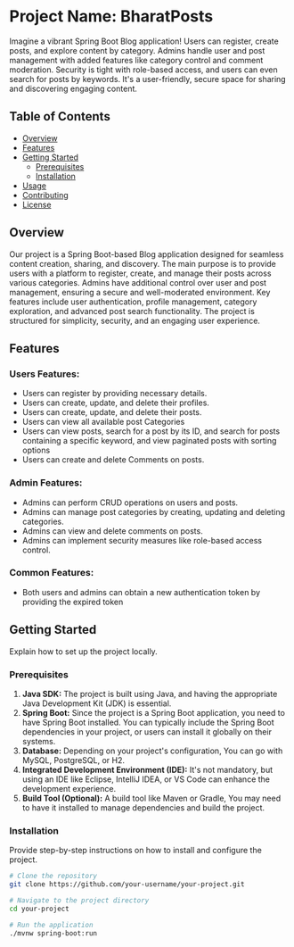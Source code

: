 # Project Name: BharatPosts

Imagine a vibrant Spring Boot Blog application! Users can register, create posts, and explore content by category. Admins handle user and post management with added features like category control and comment moderation. Security is tight with role-based access, and users can even search for posts by keywords. It's a user-friendly, secure space for sharing and discovering engaging content.

## Table of Contents

- [Overview](#overview)
- [Features](#features)
- [Getting Started](#getting-started)
  - [Prerequisites](#prerequisites)
  - [Installation](#installation)
- [Usage](#usage)
- [Contributing](#contributing)
- [License](#license)

## Overview

Our project is a Spring Boot-based Blog application designed for seamless content creation, sharing, and discovery. 
The main purpose is to provide users with a platform to register, create, and manage their posts across various categories. 
Admins have additional control over user and post management, ensuring a secure and well-moderated environment. 
Key features include user authentication, profile management, category exploration, and advanced post search functionality. 
The project is structured for simplicity, security, and an engaging user experience.

## Features

### Users Features:

- Users can register by providing necessary details.
- Users can create, update, and delete their profiles.
- Users can create, update, and delete their posts.
- Users can view  all available post Categories
- Users can view posts, search for a post by its ID, and search for posts containing a specific keyword, and view paginated posts with sorting options
- Users can create and delete Comments on posts.

### Admin Features:
- Admins can perform CRUD operations on users and posts.
- Admins can manage post categories by creating, updating and deleting categories.
- Admins can view and delete comments on posts.
- Admins can implement security measures like role-based access control.

### Common Features:
- Both users and admins can obtain a new authentication token by providing the expired token

## Getting Started

Explain how to set up the project locally.

### Prerequisites

1. **Java SDK:** The project is built using Java, and having the appropriate Java Development Kit (JDK) is essential.
2. **Spring Boot:** Since the project is a Spring Boot application, you need to have Spring Boot installed. You can typically include the Spring Boot dependencies in your project, or users can install it globally on their systems.
3. **Database:** Depending on your project's configuration, You can go with MySQL, PostgreSQL, or H2.
4. **Integrated Development Environment (IDE):** It's not mandatory, but using an IDE like Eclipse, IntelliJ IDEA, or VS Code can enhance the development experience.
5. **Build Tool (Optional):** A build tool like Maven or Gradle, You may need to have it installed to manage dependencies  and build the project.

### Installation

Provide step-by-step instructions on how to install and configure the project.

```bash
# Clone the repository
git clone https://github.com/your-username/your-project.git

# Navigate to the project directory
cd your-project

# Run the application
./mvnw spring-boot:run
```
